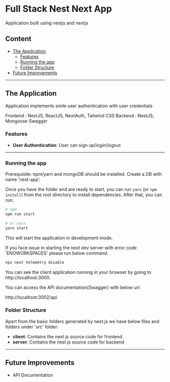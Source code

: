 
# Full Stack Nest Next App

Application built using nestjs and nextjs

## Content

- [The Application](#the-application)
  - [Features](#features)
  - [Running the app](#running-the-app)
  - [Folder Structure](#running-unit-tests)
- [Future Improvements](#future-improvements)

---

## The Application
Application implements simle user authentication with 
user credentials

Frontend : NextJS, ReactJS, NextAuth, Tailwind CSS
Backend : NestJS, Mongoose Swagger

### Features

- **User Authentication**: User can sign up/login/logout

---

### Running the app

Prerequisite:
npm/yarn and  mongoDB should be installed.
Create a DB with name 'nest-app'.

Once you have the folder and are ready to start, you can run `yarn` (or `npm install`) from the root directory to install dependencies. After that, you can run:

```bash
# npm
npm run start

# or yarn
yarn start
```

This will start the application in development mode.

If you face issue in starting the next dev server with error code 'ENOWORKSPACES' please run below command.


```bash
npx next telemetry disable
```

You can see the client application running in your browser by going to http://localhost:3000.

You can access the API documentation(Swagger) with below url:

http://localhost:3002/api


### Folder Structure

Apart from the basic folders generated by next.js we have below files and folders under 'src' folder:

- **client**: Contains the next js source code for frontend.
- **server**: Contains the nest js source code for backend

---

## Future Improvements

- API Documentation
